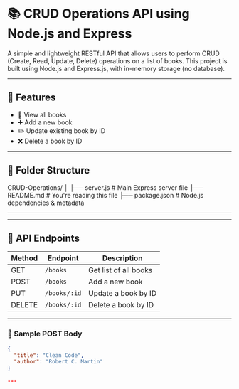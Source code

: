 # 📚 CRUD Operations API using Node.js and Express

A simple and lightweight RESTful API that allows users to perform CRUD (Create, Read, Update, Delete) operations on a list of books. This project is built using Node.js and Express.js, with in-memory storage (no database).

---

## 🧠 Features

- 📖 View all books
- ➕ Add a new book
- ✏️ Update existing book by ID
- ❌ Delete a book by ID

---

## 📂 Folder Structure

CRUD-Operations/
│
├── server.js # Main Express server file
├── README.md # You're reading this file
├── package.json # Node.js dependencies & metadata

---


---

## 🚀 API Endpoints

| Method | Endpoint        | Description              |
|--------|------------------|--------------------------|
| GET    | `/books`         | Get list of all books    |
| POST   | `/books`         | Add a new book           |
| PUT    | `/books/:id`     | Update a book by ID      |
| DELETE | `/books/:id`     | Delete a book by ID      |

---

### 📝 Sample POST Body

```json
{
  "title": "Clean Code",
  "author": "Robert C. Martin"
}

---
